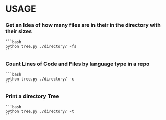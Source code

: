 # USAGE

### Get an Idea of how many files are in their in the directory with their sizes
    
    ```bash
    python tree.py ./directory/ -fs
    ```

### Count Lines of Code and Files by language type in a repo
        
    ```bash
    python tree.py ./directory/ -c
    ```

### Print a directory Tree

    ```bash
    python tree.py ./directory/ -t
    ```